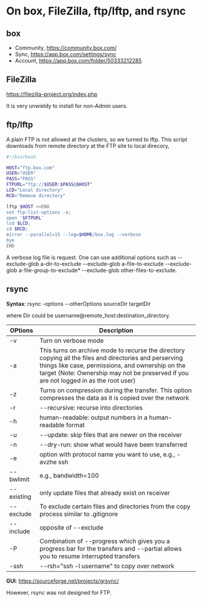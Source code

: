 # On box, FileZilla, ftp/lftp, and rsync

## box

* Community, https://community.box.com/
* Sync, https://app.box.com/settings/sync
* Account, https://app.box.com/folder/50333212285

## FileZilla

https://filezilla-project.org/index.php

It is very unwieldy to install for non-Admin users.

## ftp/lftp

A plain FTP is not allowed at the clusters, so we turned to lftp. This script downloads from remote directory at the FTP site to local direcory,
```bash
#!/bin/bash

HOST="ftp.box.com"
USER="USER"
PASS="PASS"
FTPURL="ftp://$USER:$PASS@$HOST"
LCD="Local directory"
RCD="Remove directory"

lftp $HOST <<END
set ftp:list-options -a;
open '$FTPURL'
lcd $LCD;
cd $RCD;
mirror --parallel=15 --log=$HOME/box.log --verbose
bye
END
```
A verbose log file is request. One can use additional options such as --exclude-glob a-dir-to-exclude --exclude-glob a-file-to-exclude --exclude-glob a-file-group-to-exclude* --exclude-glob other-files-to-exclude.

## rsync

**Syntax**: rsync -options --otherOptions sourceDir targetDir

where Dir could be username@remote_host:destination_directory.

OPtions | Description
--------|----------------------------------------------------
-v | Turn on verbose mode
-a | This turns on archive mode to recurse the directory copying all the files and directories and perserving things like case, permissions, and ownership on the target (Note: Ownership may not be preserved if you are not logged in as the root user)
-z | Turns on compression during the transfer. This option compresses the data as it is copied over the network
-r | --recursive: recurse into directories
-h | human-readable: output numbers in a human-readable format
-u | --update: skip files that are newer on the receiver
-n | --dry-run: show what would have been transferred
-e | option with protocol name you want to use, e.g., -avzhe ssh
--bwlimit | e.g., bandwidth=100
--existing | only update files that already exist on receiver
--exclude | To exclude certain files and directories from the copy process similar to .gitignore
--include | opposite of --exclude
-P | Combination of --progress which gives you a progress bar for the transfers and --partial allows you to resume interrupted transfers
-ssh | --rsh="ssh -l username" to copy over network


**GUI**: https://sourceforge.net/projects/grsync/

However, rsync was not designed for FTP.
